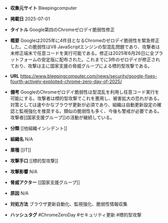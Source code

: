 - **収集元サイト**
Bleepingcomputer

- **掲載日**
2025-07-01

- **タイトル**
Google第四のChromeゼロデイ脆弱性修正

- **概要**
Googleは2025年に4件目となるChromeのゼロデイ脆弱性を緊急修正した。この脆弱性はV8 JavaScriptエンジンの型混乱問題であり、攻撃者は未修正端末で任意コードを実行可能である。修正は2025年6月26日に全プラットフォームの安定版に配布された。これまでに3件のゼロデイが修正されており、攻撃は主に国家支援の脅威グループによる標的型攻撃である。

- **URL**
https://www.bleepingcomputer.com/news/security/google-fixes-fourth-actively-exploited-chrome-zero-day-of-2025/

- **備考**
GoogleのChromeゼロデイ脆弱性は型混乱を利用し任意コード実行を可能にする。攻撃者は標的型攻撃でこれを悪用し、被害拡大の恐れがある。対策としては速やかなブラウザ更新が必須であり、組織は自動更新設定の確認と監視強化を推奨する。類似の脆弱性も多く、今後も警戒が必要である。攻撃者[[国家支援グループ]]の活動が継続している。

- **分類**
[[他組織インシデント]]

- **組織名**
N/A

- **業種**
[[IT]]

- **攻撃手口**
[[標的型攻撃]]

- **攻撃影響**
N/A

- **脅威アクター**
[[国家支援グループ]]

- **原因**
N/A

- **対処方法**
ブラウザ更新自動化、監視強化、脆弱性情報収集

- **ハッシュタグ**
#ChromeZeroDay #セキュリティ更新 #標的型攻撃
